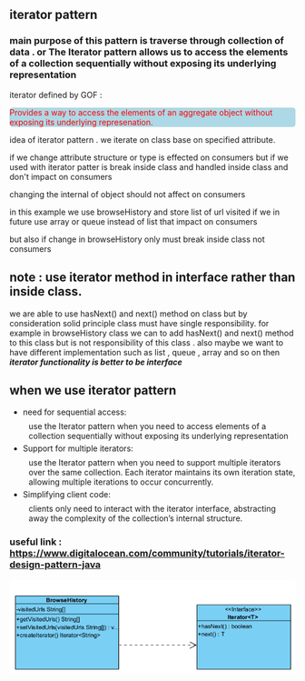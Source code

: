
## iterator pattern
### main purpose of this pattern is traverse through collection of data . or The Iterator pattern allows us to access the elements of a collection sequentially without exposing its underlying representation

iterator defined by GOF :
<p style="background-color: lightblue;color: red;border-radius: 5px;">Provides a way to access the elements of an aggregate object without exposing its underlying represenation.</p>

idea of iterator pattern . we iterate on class base on specified attribute.

if we change attribute structure or type is effected on consumers but if we used with iterator patter is break inside class
and handled inside class and don't impact on consumers

changing the internal of object should not affect on consumers


in this example we use browseHistory and store list of url visited
if we in future use array or queue instead of list that impact on consumers

but also if change in browseHistory only must break inside class not consumers

## note : use iterator method in interface rather than inside class.
we are able to use hasNext() and next() method on class but by consideration solid principle
class must have single responsibility. for example in browseHistory class we can to add hasNext() and next() method to this class
but is not responsibility of this class . also maybe we want to have different implementation such as list , queue , array and so on
then **_iterator functionality is better to be interface_**


## when we use iterator pattern
<ul>
    <li>need for sequential access: <br/>
    <div style="padding-left: 10px;padding-top: 8px;padding-bottom: 5px">use the Iterator pattern when you need to access elements of a collection sequentially without exposing its underlying representation</div>
</li>
    <li>
    Support for multiple iterators: <br/>
    <div style="padding-left: 10px;padding-top: 8px;padding-bottom: 5px">use the Iterator pattern when you need to support multiple iterators over the same collection. Each iterator maintains its own iteration state, allowing multiple iterations to occur concurrently.</div>
</li>
    <li>
    Simplifying client code: <br/>
    <div style="padding-left: 10px;padding-top: 8px;">clients only need to interact with the iterator interface, abstracting away the complexity of the collection’s internal structure.</div>
</li>
</ul>

### useful link : https://www.digitalocean.com/community/tutorials/iterator-design-pattern-java
![img.png](img.png)